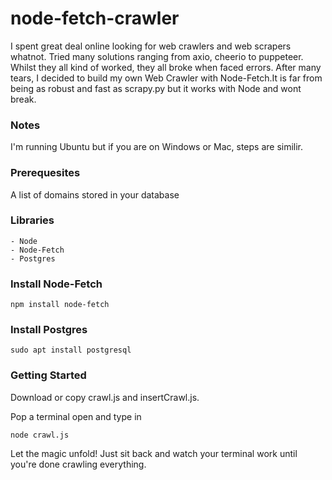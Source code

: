 # node-fetch-crawler
I spent great deal online looking for web crawlers and web scrapers whatnot. Tried many solutions ranging from axio, cheerio to puppeteer. Whilst they all kind of worked, they all broke when faced errors. After many tears, I decided to build my own Web Crawler with Node-Fetch.It is far from being as robust and fast as scrapy.py but it works with Node and wont break.

<h3> Notes </h3>

I'm running Ubuntu but if you are on Windows or Mac, steps are similir.

<h3> Prerequesites </h3>

A list of domains stored in your database

<h3> Libraries </h3>

    - Node
    - Node-Fetch
    - Postgres


<h3> Install Node-Fetch </h3>

    npm install node-fetch


<h3> Install Postgres </h3>

    sudo apt install postgresql



<h3> Getting Started </h3>

Download or copy crawl.js and insertCrawl.js.

Pop a terminal open and type in

    node crawl.js


Let the magic unfold! Just sit back and watch your terminal work until you're done crawling everything.
